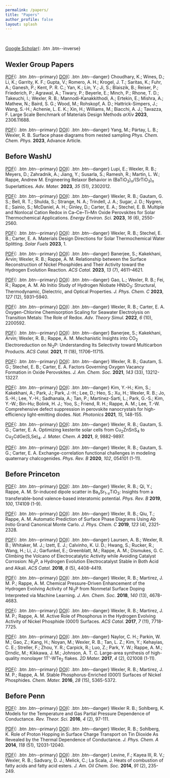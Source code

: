 ```yaml
---
permalink: /papers/
title: "Papers"
author_profile: false
layout: splash
---
```


<br>

[Google Scholar](https://scholar.google.com/citations?user=BMnroAsAAAAJ&hl=en&oi=ao){: .btn .btn--inverse}

## Wexler Group Papers

[PDF](../assets/papers/Choudhary2023.pdf){: .btn .btn--primary}
[DOI](https://arxiv.org/abs/2306.11688){: .btn .btn--danger}
Choudhary, K.; Wines, D.; Li, K.; Garrity, K. F.; Gupta, V.; Romero, A. H.; Krogel, J. T.; Saritas, K.; Fuhr, A.; Ganesh, P.; Kent, P. R. C.; Yan, K.; Lin, Y.; Ji, S.; Blaiszik, B.; Reiser, P.; Friederich, P.; Agrawal, A.; Tiwary, P.; Beyerle, E.; Minch, P.; Rhone, T. D.; Takeuchi, I.; Wexler, R. B.; Mannodi-Kanakkithodi, A.; Ertekin, E.; Mishra, A.; Mathew, N.; Baird, S. G.; Wood, M.; Rohskopf, A. D.; Hattrick-Simpers, J.; Wang, S.-H.; Achenie, L. E. K.; Xin, H.; Williams, M.; Biacchi, A. J.; Tavazza, F. 
Large Scale Benchmark of Materials Design Methods
*arXiv* **2023**, 2306.11688.

[PDF](../assets/papers/Yang2024.pdf){: .btn .btn--primary}
[DOI](https://doi.org/10.1039/D4CP00050A){: .btn .btn--danger}
Yang, M.; Pártay, L. B.; Wexler, R. B.
Surface phase diagrams from nested sampling
*Phys. Chem. Chem. Phys.* **2023**, Advance Article.

## Before WashU

[PDF](../assets/papers/Lupi2023p2302012.pdf){: .btn .btn--primary}
[DOI](https://doi.org/10.1002/adma.202302012){: .btn .btn--danger}
Lupi, E.; Wexler, R. B.; Meyers, D.; Zahradnik, A.; Jiang, Y.; Susarla, S.; Ramesh, R.; Martin, L. W.; Rappe, Andrew M.
Engineering Relaxor Behavior in (BaTiO<sub>3</sub>)<sub><i>n</i></sub>/(SrTiO<sub>3</sub>)<sub><i>n</i></sub> Superlattices.
*Adv. Mater.* **2023**, *35* (51), 2302012.

[PDF](../assets/papers/Wexler2023p2550.pdf){: .btn .btn--primary}
[DOI](https://doi.org/10.1039/D3EE00234A){: .btn .btn--danger}
Wexler, R. B.; Gautam, G. S.; Bell, R. T.; Shulda, S.; Strange, N. A.; Trindell, J. A.; Sugar, J. D.; Nygren, E.; Sainio, S.; McDaniel, A. H.; Ginley, D.; Carter, E. A.; Stechel, E. B.
Multiple and Nonlocal Cation Redox in Ca–Ce–Ti–Mn Oxide Perovskites for Solar Thermochemical Applications.
*Energy Environ. Sci.* **2023**, *16* (6), 2550-2560.

[PDF](../assets/papers/Wexler2023p1.pdf){: .btn .btn--primary}
[DOI](https://doi.org/10.1002/9781119752097.ch1){: .btn .btn--danger}
Wexler, R. B.; Stechel, E. B.; Carter, E. A.
Materials Design Directions for Solar Thermochemical Water Splitting.
*Solar Fuels* **2023**, 1.

[PDF](../assets/papers/Banerjee2023p4611.pdf){: .btn .btn--primary}
[DOI](https://doi.org/10.1021/acscatal.2c06427){: .btn .btn--danger}
Banerjee, S.; Kakekhani, Arvin; Wexler, R. B.; Rappe, A. M.
Relationship between the Surface Reconstruction of Nickel Phosphides and Their Activity toward the Hydrogen Evolution Reaction.
*ACS Catal.* **2023**, *13* (7), 4611–4621.

[PDF](../assets/papers/Gao2023p5931.pdf){: .btn .btn--primary}
[DOI](https://doi.org/10.1021/acs.jpcc.2c07844){: .btn .btn--danger}
Gao, L.; Wexler, R. B.; Fei, R.; Rappe, A. M.
Ab Initio Study of Hydrogen Niobate HNbO<sub>3</sub>: Structural, Thermodynamic, Dielectric, and Optical Properties.
*J. Phys. Chem. C* **2023**, *127* (12), 5931–5940.

[PDF](../assets/papers/Wexler2022p2200592.pdf){: .btn .btn--primary}
[DOI](https://doi.org/10.1002/adts.202200592){: .btn .btn--danger}
Wexler, R. B.; Carter, E. A.
Oxygen-Chlorine Chemisorption Scaling for Seawater Electrolysis on Transition Metals: The Role of Redox.
*Adv. Theory Simul.* **2022**, *6* (10), 2200592.

[PDF](../assets/papers/Banerjee2021p11706.pdf){: .btn .btn--primary}
[DOI](https://doi.org/10.1021/acscatal.1c03639){: .btn .btn--danger}
Banerjee, S.; Kakekhani, Arvin; Wexler, R. B.; Rappe, A. M.
Mechanistic Insights into CO<sub>2</sub> Electroreduction on Ni<sub>2</sub>P: Understanding Its Selectivity toward Multicarbon Products.
*ACS Catal.* **2021**, *11* (18), 11706–11715.

[PDF](../assets/papers/Wexler2021p13212.pdf){: .btn .btn--primary}
[DOI](https://doi.org/10.1021/jacs.1c05570){: .btn .btn--danger}
Wexler, R. B.; Gautam, S. G.; Stechel, E. B.; Carter, E. A.
Factors Governing Oxygen Vacancy Formation in Oxide Perovskites.
*J. Am. Chem. Soc.* **2021**, *143* (33), 13212-13227.

[PDF](../assets/papers/Kim2021p148.pdf){: .btn .btn--primary}
[DOI](https://doi.org/10.1038/s41566-020-00732-4){: .btn .btn--danger}
Kim, Y.-H.; Kim, S.; Kakekhani, A.; Park, J.; Park, J.-H.; Lee, D.; Heo, S.; Xu, H.; Wexler, R. B.; Jo, S.-H.; Lee, Y.-H.; Sadhanala, A.; Tan, P.; Mart&iacute;nez-Sarti, L.; Park, G.-S.; Kim, Y.-W.; Bin-Hu; Bolink, H. J.; Yoo, S.; Friend, R. H.; Rappe, A. M.; Lee, T.-W.
Comprehensive defect suppression in perovskite nanocrystals for high-efficiency light-emitting diodes.
*Nat. Photonics* **2021**, *15*, 148-155.

[PDF](../assets/papers/Wexler2021p9882.pdf){: .btn .btn--primary}
[DOI](https://doi.org/10.1039/D0TA11603C){: .btn .btn--danger}
Wexler, R. B.; Gautam, S. G.; Carter, E. A.
Optimizing kesterite solar cells from Cu<sub>2</sub>ZnSnS<sub>4</sub> to Cu<sub>2</sub>CdGe(S,Se)<sub>4</sub>.
*J. Mater. Chem. A* **2021**, *9*, 9882-9897.

[PDF](../assets/papers/Wexler2020p054101.pdf){: .btn .btn--primary}
[DOI](https://doi.org/10.1103/PhysRevB.102.054101){: .btn .btn--danger}
Wexler, R. B.; Gautam, S. G.; Carter, E. A.
Exchange-correlation functional challenges in modeling quaternary chalcogenides.
*Phys. Rev. B* **2020**, *102*, 054101 (1-11).

## Before Princeton

[PDF](../assets/papers/Wexler2019p174109.pdf){: .btn .btn--primary}
[DOI](https://doi.org/10.1103/PhysRevB.100.174109){: .btn .btn--danger}
Wexler, R. B.; Qi, Y.; Rappe, A. M.
Sr-induced dipole scatter in Ba<sub>*x*</sub>Sr<sub>1-*x*</sub>TiO<sub>3</sub>: Insights from a transferable-bond valence-based interatomic potential.
*Phys. Rev. B* **2019**, *100*, 174109 (1-9).

[PDF](../assets/papers/Wexler2019p2321.pdf){: .btn .btn--primary}
[DOI](https://doi.org/10.1021/acs.jpcc.8b11093){: .btn .btn--danger}
Wexler, R. B.; Qiu, T.; Rappe, A. M.
Automatic Prediction of Surface Phase Diagrams Using *Ab Initio* Grand Canonical Monte Carlo.
*J. Phys. Chem. C* **2019**, *123* (4), 2321-2328.

[PDF](../assets/papers/Laursen2018p4408.pdf){: .btn .btn--primary}
[DOI](https://doi.org/10.1021/acscatal.7b04466){: .btn .btn--danger}
Laursen, A. B.; Wexler, R. B.; Whitaker, M. J.; Izett, E. J.; Calvinho, K. U. D.; Hwang, S.; Rucker, R.; Wang, H.; Li, J.; Garfunkel, E.; Greenblatt, M.; Rappe, A. M.; Dismukes, G. C.
Climbing the Volcano of Electrocatalytic Activity while Avoiding Catalyst Corrosion: Ni<sub>3</sub>P, a Hydrogen Evolution Electrocatalyst Stable in Both Acid and Alkali.
*ACS Catal.* **2018**, *8* (5), 4408-4419.

[PDF](../assets/papers/Wexler2018p4678.pdf){: .btn .btn--primary}
[DOI](https://doi.org/10.1021/jacs.8b00947){: .btn .btn--danger}
Wexler, R. B.; Martirez, J. M. P.; Rappe, A. M.
Chemical Pressure-Driven Enhancement of the Hydrogen Evolving Activity of Ni<sub>2</sub>P from Nonmetal Surface Doping Interpreted via Machine Learning.
*J. Am. Chem. Soc.* **2018**, *140* (13), 4678-4683.

[PDF](../assets/papers/Wexler2017p7718.pdf){: .btn .btn--primary}
[DOI](https://doi.org/10.1021/acscatal.7b02761){: .btn .btn--danger}
Wexler, R. B.; Martirez, J. M. P.; Rappe, A. M.
Active Role of Phosphorus in the Hydrogen Evolving Activity of Nickel Phosphide (0001) Surfaces.
*ACS Catal.* **2017**, *7* (11), 7718-7725.

[PDF](../assets/papers/Naylor2017p021008.pdf){: .btn .btn--primary}
[DOI](https://doi.org/10.1088/2053-1583/aa5921){: .btn .btn--danger}
Naylor, C. H.; Parkin, W. M.; Gao, Z.; Kang, H.; Noyan, M.; Wexler, R. B.; Tan, L. Z.; Kim, Y.; Kehayias, C. E.; Streller, F.; Zhou, Y. R.; Carpick, R.; Luo, Z.; Park, Y. W.; Rappe, A. M.; Drndic, M.; Kikkawa, J. M.; Johnson, A. T. C.
Large-area synthesis of high-quality monolayer 1T'-WTe<sub>2</sub> flakes.
*2D Mater.* **2017**, *4* (2), 021008 (1-11).

[PDF](../assets/papers/Wexler2016p5365.pdf){: .btn .btn--primary}
[DOI](https://doi.org/10.1021/acs.chemmater.6b01437){: .btn .btn--danger}
Wexler, R. B.; Martirez, J. M. P.; Rappe, A. M.
Stable Phosphorus-Enriched (0001) Surfaces of Nickel Phosphides.
*Chem. Mater.* **2016**, *28* (15), 5365-5372.

## Before Penn

[PDF](../assets/papers/Wexler2016p97.pdf){: .btn .btn--primary}
[DOI](https://doi.org/10.1166/rits.2016.1051){: .btn .btn--danger}
Wexler R. B.; Sohlberg, K.
Models for the Temperature and Gas Partial Pressure Dependence of Conductance.
*Rev. Theor. Sci.* **2016**, *4* (2), 97-111.

[PDF](../assets/papers/Wexler2014p12031.pdf){: .btn .btn--primary}
[DOI](https://doi.org/10.1021/jp5076719){: .btn .btn--danger}
Wexler, R. B.; Sohlberg, K.
Role of Proton Hopping in Surface Charge Transport on Tin Dioxide As Revealed by the Thermal Dependence of Conductance.
*J. Phys. Chem. A* **2014**, *118* (51), 12031-12040.

[PDF](../assets/papers/Levine2014p235.pdf){: .btn .btn--primary}
[DOI](https://doi.org/10.1007/s11746-013-2367-0){: .btn .btn--danger}
Levine, F.; Kayea III, R. V.; Wexler, R. B.; Sadvary, D. J.; Melick, C.; La Scala, J.
Heats of combustion of fatty acids and fatty acid esters.
*J. Am. Oil Chem. Soc.* **2014**, *91* (2), 235-249.